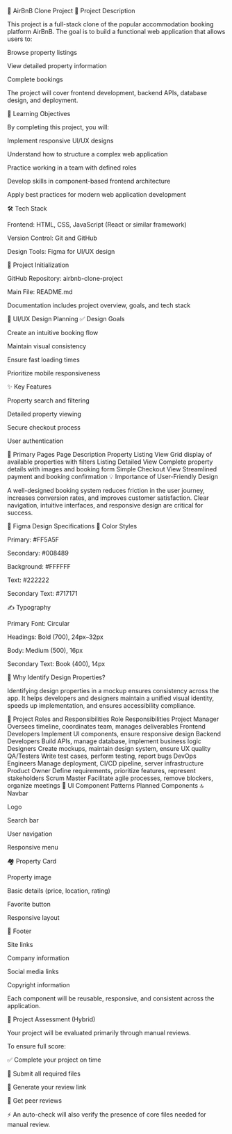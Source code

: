 🏡 AirBnB Clone Project
📌 Project Description

This project is a full-stack clone of the popular accommodation booking platform AirBnB.
The goal is to build a functional web application that allows users to:

Browse property listings

View detailed property information

Complete bookings

The project will cover frontend development, backend APIs, database design, and deployment.

🎯 Learning Objectives

By completing this project, you will:

Implement responsive UI/UX designs

Understand how to structure a complex web application

Practice working in a team with defined roles

Develop skills in component-based frontend architecture

Apply best practices for modern web application development

🛠 Tech Stack

Frontend: HTML, CSS, JavaScript (React or similar framework)

Version Control: Git and GitHub

Design Tools: Figma for UI/UX design

📂 Project Initialization

GitHub Repository: airbnb-clone-project

Main File: README.md

Documentation includes project overview, goals, and tech stack

🎨 UI/UX Design Planning
✅ Design Goals

Create an intuitive booking flow

Maintain visual consistency

Ensure fast loading times

Prioritize mobile responsiveness

✨ Key Features

Property search and filtering

Detailed property viewing

Secure checkout process

User authentication

📄 Primary Pages
Page	Description
Property Listing View	Grid display of available properties with filters
Listing Detailed View	Complete property details with images and booking form
Simple Checkout View	Streamlined payment and booking confirmation
💡 Importance of User-Friendly Design

A well-designed booking system reduces friction in the user journey, increases conversion rates, and improves customer satisfaction.
Clear navigation, intuitive interfaces, and responsive design are critical for success.

🎨 Figma Design Specifications
🎨 Color Styles

Primary: #FF5A5F

Secondary: #008489

Background: #FFFFFF

Text: #222222

Secondary Text: #717171

✍️ Typography

Primary Font: Circular

Headings: Bold (700), 24px–32px

Body: Medium (500), 16px

Secondary Text: Book (400), 14px

🔑 Why Identify Design Properties?

Identifying design properties in a mockup ensures consistency across the app.
It helps developers and designers maintain a unified visual identity, speeds up implementation, and ensures accessibility compliance.

👥 Project Roles and Responsibilities
Role	Responsibilities
Project Manager	Oversees timeline, coordinates team, manages deliverables
Frontend Developers	Implement UI components, ensure responsive design
Backend Developers	Build APIs, manage database, implement business logic
Designers	Create mockups, maintain design system, ensure UX quality
QA/Testers	Write test cases, perform testing, report bugs
DevOps Engineers	Manage deployment, CI/CD pipeline, server infrastructure
Product Owner	Define requirements, prioritize features, represent stakeholders
Scrum Master	Facilitate agile processes, remove blockers, organize meetings
🧩 UI Component Patterns
Planned Components
🔝 Navbar

Logo

Search bar

User navigation

Responsive menu

🏘 Property Card

Property image

Basic details (price, location, rating)

Favorite button

Responsive layout

📌 Footer

Site links

Company information

Social media links

Copyright information

Each component will be reusable, responsive, and consistent across the application.

📝 Project Assessment (Hybrid)

Your project will be evaluated primarily through manual reviews.

To ensure full score:

✅ Complete your project on time

📄 Submit all required files

🔗 Generate your review link

👥 Get peer reviews

⚡ An auto-check will also verify the presence of core files needed for manual review.
